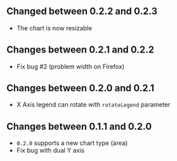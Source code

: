 ## Changed between 0.2.2 and 0.2.3

* The chart is now resizable

## Changes between 0.2.1 and 0.2.2

* Fix bug #2 (problem width on Firefox)

## Changes between 0.2.0 and 0.2.1

* X Axis legend can rotate with `rotateLegend` parameter

## Changes between 0.1.1 and 0.2.0

* `0.2.0` supports a new chart type (area)
* Fix bug with dual Y axis